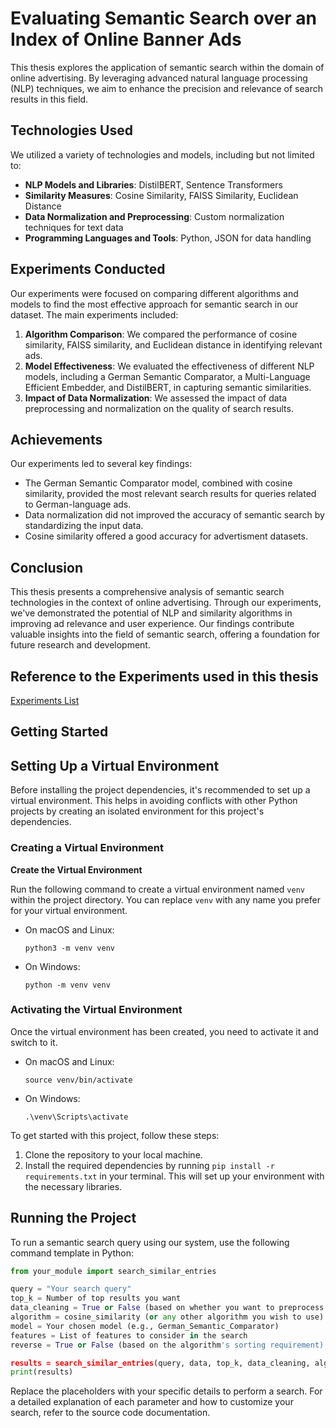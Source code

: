 # Evaluating Semantic Search over an Index of Online Banner Ads

This thesis explores the application of semantic search within the domain of online advertising. By leveraging advanced natural language processing (NLP) techniques, we aim to enhance the precision and relevance of search results in this field.


## Technologies Used

We utilized a variety of technologies and models, including but not limited to:

- **NLP Models and Libraries**: DistilBERT, Sentence Transformers
- **Similarity Measures**: Cosine Similarity, FAISS Similarity, Euclidean Distance
- **Data Normalization and Preprocessing**: Custom normalization techniques for text data
- **Programming Languages and Tools**: Python, JSON for data handling

## Experiments Conducted

Our experiments were focused on comparing different algorithms and models to find the most effective approach for semantic search in our dataset. The main experiments included:

1. **Algorithm Comparison**: We compared the performance of cosine similarity, FAISS similarity, and Euclidean distance in identifying relevant ads.
2. **Model Effectiveness**: We evaluated the effectiveness of different NLP models, including a German Semantic Comparator, a Multi-Language Efficient Embedder, and DistilBERT, in capturing semantic similarities.
3. **Impact of Data Normalization**: We assessed the impact of data preprocessing and normalization on the quality of search results.

## Achievements

Our experiments led to several key findings:

- The German Semantic Comparator model, combined with cosine similarity, provided the most relevant search results for queries related to German-language ads.
- Data normalization did not improved the accuracy of semantic search by standardizing the input data.
- Cosine similarity offered a good accuracy for advertisment datasets.


## Conclusion

This thesis presents a comprehensive analysis of semantic search technologies in the context of online advertising. Through our experiments, we've demonstrated the potential of NLP and similarity algorithms in improving ad relevance and user experience. Our findings contribute valuable insights into the field of semantic search, offering a foundation for future research and development.

## Reference to the Experiments used in this thesis
[Experiments List](./experiments/README.md)


## Getting Started


## Setting Up a Virtual Environment

Before installing the project dependencies, it's recommended to set up a virtual environment. This helps in avoiding conflicts with other Python projects by creating an isolated environment for this project's dependencies.

### Creating a Virtual Environment

**Create the Virtual Environment**

   Run the following command to create a virtual environment named `venv` within the project directory. You can replace `venv` with any name you prefer for your virtual environment.

   - On macOS and Linux:

     ```
     python3 -m venv venv
     ```

   - On Windows:

     ```
     python -m venv venv
     ```

### Activating the Virtual Environment

Once the virtual environment has been created, you need to activate it and switch to it.

- On macOS and Linux:

  ```
  source venv/bin/activate
  ```

- On Windows:

  ```
  .\venv\Scripts\activate
  ```

To get started with this project, follow these steps:

1. Clone the repository to your local machine.
2. Install the required dependencies by running `pip install -r requirements.txt` in your terminal. This will set up your environment with the necessary libraries.

## Running the Project

To run a semantic search query using our system, use the following command template in Python:

```python
from your_module import search_similar_entries

query = "Your search query"
top_k = Number of top results you want
data_cleaning = True or False (based on whether you want to preprocess the data)
algorithm = cosine_similarity (or any other algorithm you wish to use)
model = Your chosen model (e.g., German_Semantic_Comparator)
features = List of features to consider in the search
reverse = True or False (based on the algorithm's sorting requirement)

results = search_similar_entries(query, data, top_k, data_cleaning, algorithm, model, features, reverse)
print(results)
```

Replace the placeholders with your specific details to perform a search. For a detailed explanation of each parameter and how to customize your search, refer to the source code documentation.
